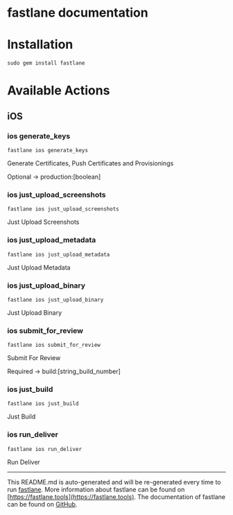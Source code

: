 fastlane documentation
================
# Installation
```
sudo gem install fastlane
```
# Available Actions
## iOS
### ios generate_keys
```
fastlane ios generate_keys
```
Generate Certificates, Push Certificates and Provisionings

Optional -> production:[boolean]
### ios just_upload_screenshots
```
fastlane ios just_upload_screenshots
```
Just Upload Screenshots
### ios just_upload_metadata
```
fastlane ios just_upload_metadata
```
Just Upload Metadata
### ios just_upload_binary
```
fastlane ios just_upload_binary
```
Just Upload Binary
### ios submit_for_review
```
fastlane ios submit_for_review
```
Submit For Review

Required -> build:[string_build_number]
### ios just_build
```
fastlane ios just_build
```
Just Build
### ios run_deliver
```
fastlane ios run_deliver
```
Run Deliver

----

This README.md is auto-generated and will be re-generated every time to run [fastlane](https://fastlane.tools).
More information about fastlane can be found on [https://fastlane.tools](https://fastlane.tools).
The documentation of fastlane can be found on [GitHub](https://github.com/fastlane/fastlane/tree/master/fastlane).